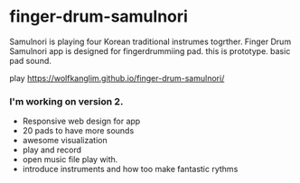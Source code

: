 # finger-drum-samulnori
Samulnori  is playing  four Korean traditional instrumes togrther.
Finger Drum Samulnori app is designed for fingerdrummiing pad. this is prototype. basic pad sound.

play
https://wolfkanglim.github.io/finger-drum-samulnori/

### I'm working on version 2.
- Responsive web design for app
- 20 pads to have more sounds
- awesome visualization
- play and record
- open music file play with.
- introduce instruments and how too make fantastic rythms
